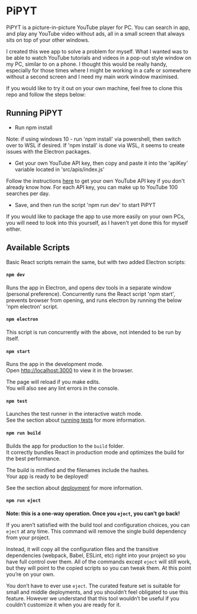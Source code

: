 # PiPYT

PiPYT is a picture-in-picture YouTube player for PC. You can search in app, and play any YouTube video without ads, all in a small screen that always sits on top of your other windows.

I created this wee app to solve a problem for myself. What I wanted was to be able to watch YouTube tutorials and videos in a pop-out style window on my PC, similar to on a phone. I thought this would be really handy, especially for those times where I might be working in a cafe or somewhere without a second screen and I need my main work window maximised.

If you would like to try it out on your own machine, feel free to clone this repo and follow the steps below:

## Running PiPYT

- Run npm install
  
Note: if using windows 10 - run 'npm install' via powershell, then switch over to WSL if desired. If 'npm install' is done via WSL, it seems to create issues with the Electron packages.

- Get your own YouTube API key, then copy and paste it into the 'apiKey' variable located in 'src/apis/index.js'
  
Follow the instructions [here](https://developers.google.com/youtube/v3/getting-started) to get your own YouTube API key if you don't already know how. For each API key, you can make up to YouTube 100 searches per day.

- Save, and then run the script 'npm run dev' to start PiPYT

If you would like to package the app to use more easily on your own PCs, you will need to look into this yourself, as I haven't yet done this for myself either.

## Available Scripts

Basic React scripts remain the same, but with two added Electron scripts:

#### `npm dev`

Runs the app in Electron, and opens dev tools in a separate window (personal preference).
Concurrently runs the React script 'npm start', prevents browser from opening, and runs electron by running the below 'npm electron' script.

#### `npm electron`

This script is run concurrently with the above, not intended to be run by itself.

#### `npm start`

Runs the app in the development mode.\
Open [http://localhost:3000](http://localhost:3000) to view it in the browser.

The page will reload if you make edits.\
You will also see any lint errors in the console.

#### `npm test`

Launches the test runner in the interactive watch mode.\
See the section about [running tests](https://facebook.github.io/create-react-app/docs/running-tests) for more information.

#### `npm run build`

Builds the app for production to the `build` folder.\
It correctly bundles React in production mode and optimizes the build for the best performance.

The build is minified and the filenames include the hashes.\
Your app is ready to be deployed!

See the section about [deployment](https://facebook.github.io/create-react-app/docs/deployment) for more information.

#### `npm run eject`

**Note: this is a one-way operation. Once you `eject`, you can’t go back!**

If you aren’t satisfied with the build tool and configuration choices, you can `eject` at any time. This command will remove the single build dependency from your project.

Instead, it will copy all the configuration files and the transitive dependencies (webpack, Babel, ESLint, etc) right into your project so you have full control over them. All of the commands except `eject` will still work, but they will point to the copied scripts so you can tweak them. At this point you’re on your own.

You don’t have to ever use `eject`. The curated feature set is suitable for small and middle deployments, and you shouldn’t feel obligated to use this feature. However we understand that this tool wouldn’t be useful if you couldn’t customize it when you are ready for it.
